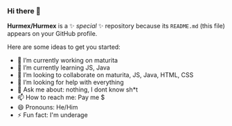 ### Hi there 👋


**Hurmex/Hurmex** is a ✨ _special_ ✨ repository because its `README.md` (this file) appears on your GitHub profile.

Here are some ideas to get you started:

- 🔭 I’m currently working on maturita
- 🌱 I’m currently learning JS, Java
- 👯 I’m looking to collaborate on maturita, JS, Java, HTML, CSS
- 🤔 I’m looking for help with everything
- 💬 Ask me about: nothing, I dont know sh*t
- 📫 How to reach me: Pay me $
- 😄 Pronouns: He/Him
- ⚡ Fun fact: I'm underage
